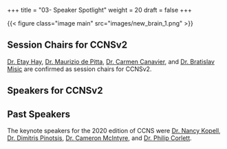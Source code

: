 +++
title = "03- Speaker Spotlight"
weight = 20
draft = false
+++

{{< figure class="image main" src="images/new_brain_1.png" >}}

## Session Chairs for CCNSv2
[Dr. Etay Hay](https://www.haybrainlab.com/research), [Dr. Maurizio de Pitta](https://sites.google.com/site/mauriziodepitta/), [Dr. Carmen Canavier](https://www.medschool.lsuhsc.edu/neuroscience/faculty_detail.aspx?name=canavier_carmen), and [Dr. Bratislav Misic](https://netneurolab.github.io/)
are confirmed as session chairs for CCNSv2.

## Speakers for CCNSv2

## Past Speakers
The keynote speakers for the 2020 edition of CCNS were [Dr. Nancy Kopell](http://math.bu.edu/people/nk/), [Dr. Dimitris Pinotsis](https://www.pinotsislab.com/), [Dr. Cameron McIntyre](https://case.edu/medicine/mcintyre-lab/), and [Dr. Philip Corlett](https://medicine.yale.edu/lab/corlett/).
